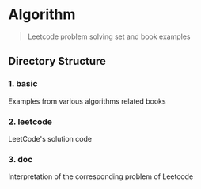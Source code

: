 # Algorithm

> Leetcode problem solving set and book examples

## Directory Structure

### 1. basic

Examples from various algorithms related books

### 2. leetcode

LeetCode's solution code

### 3. doc

Interpretation of the corresponding problem of Leetcode